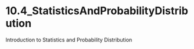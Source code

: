# 10.4_StatisticsAndProbabilityDistribution
Introduction to Statistics and Probability Distribution
